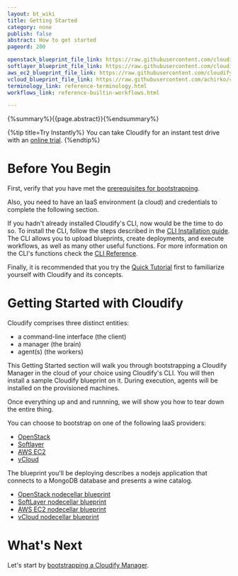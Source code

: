 ```yaml
---
layout: bt_wiki
title: Getting Started
category: none
publish: false
abstract: How to get started
pageord: 200

openstack_blueprint_file_link: https://raw.githubusercontent.com/cloudify-cosmo/cloudify-nodecellar-example/3.1/openstack-blueprint.yaml
softlayer_blueprint_file_link: https://raw.githubusercontent.com/cloudify-cosmo/cloudify-nodecellar-example/master/softlayer-blueprint.yaml
aws_ec2_blueprint_file_link: https://raw.githubusercontent.com/cloudify-cosmo/cloudify-nodecellar-example/master/aws-ec2-blueprint.yaml
vcloud_blueprint_file_link: https://raw.githubusercontent.com/achirko/cloudify-nodecellar-example/vcloud-plugin/vcloud-blueprint.yaml
terminology_link: reference-terminology.html
workflows_link: reference-builtin-workflows.html

---
```


{%summary%}{{page.abstract}}{%endsummary%}

{%tip title=Try Instantly%}
You can take Cloudify for an instant test drive with an [online trial](http://getcloudify.org/widget.html).
{%endtip%}


# Before You Begin

First, verify that you have met the [prerequisites for bootstrapping](getting-started-prerequisites.html).

Also, you need to have an IaaS environment (a cloud) and credentials to complete the following section.

If you hadn't already installed Cloudify's CLI, now would be the time to do so. To install the CLI, follow the steps described in the [CLI Installation guide](installation.html). The CLI allows you to upload blueprints, create deployments, and execute workflows, as well as many other useful functions. For more information on the CLI's functions check the [CLI Reference](cfy-reference.html).

Finally, it is recommended that you try the [Quick Tutorial](quickstart.html) first to familiarize
yourself with Cloudify and its concepts.

# Getting Started with Cloudify

Cloudify comprises three distinct entities:

* a command-line interface (the client)
* a manager (the brain)
* agent(s) (the workers)

This Getting Started section will walk you through bootstrapping a Cloudify Manager in the cloud of your choice using Cloudify's CLI. You will then install a sample Cloudify blueprint on it. During execution, agents will be installed on the provisioned machines.

Once everything up and and runnning, we will show you how to tear down the entire thing.

You can choose to bootstrap on one of the following IaaS providers:

  - [OpenStack](plugin-openstack.html)
  - [Softlayer](plugin-softlayer.html)
  - [AWS EC2](plugin-aws.html)
  - [vCloud](plugin-vsphere.html)

The blueprint you'll be deploying describes a nodejs application that connects to a MongoDB database and presents a wine catalog.

  - [OpenStack nodecellar blueprint]({{page.openstack_blueprint_file_link}})
  - [SoftLayer nodecellar blueprint]({{page.softlayer_blueprint_file_link}})
  - [AWS EC2 nodecellar blueprint]({{page.aws_ec2_blueprint_file_link}})
  - [vCloud nodecellar blueprint]({{page.vcloud_blueprint_file_link}})


# What's Next

Let's start by [bootstrapping a Cloudify Manager](getting-started-bootstrapping.html).
